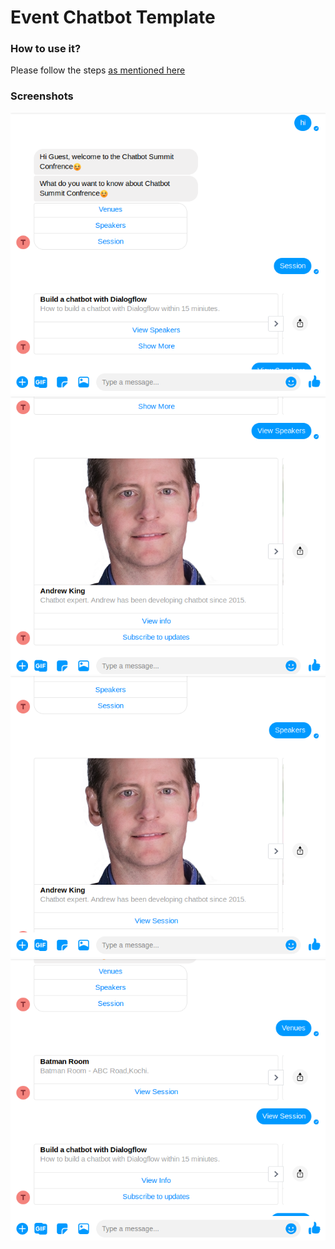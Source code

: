 # Event Chatbot Template

### How to use it?
Please follow the steps [as mentioned here](https://github.com/cedextech/Rasa-Chatbot-Templates/blob/master/README.md)

### Screenshots
![screenshot_1.png](screenshot_1.png)![screenshot_2.png](screenshot_2.png)![screenshot_3.png](screenshot_3.png)![screenshot_4.png](screenshot_4.png)
